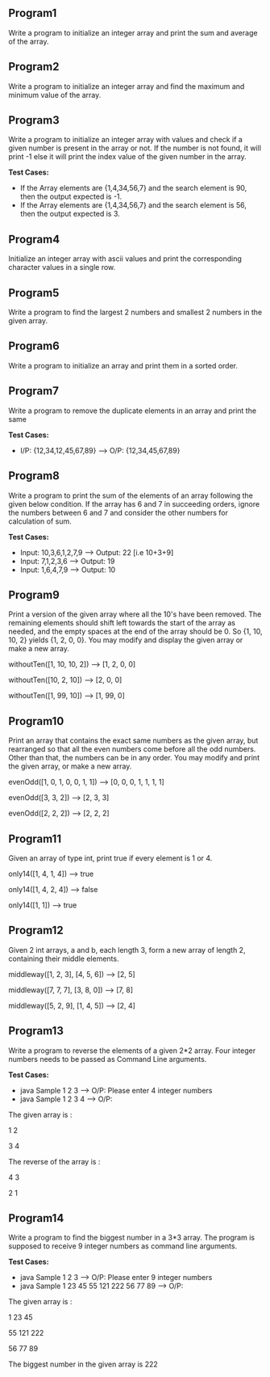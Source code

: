 ## Program1
Write a program to initialize an integer array and print the sum and average of the array.
## Program2
Write a program to initialize an integer array and find the maximum and minimum value of the array.
## Program3
Write a program to initialize an integer array with values and check if a given number is present in the array or not. If the number is not found, it will print -1 else it will print the index value of the given number in the array.

**Test Cases:**
-  If the Array elements are {1,4,34,56,7} and the search element is 90, then the output expected is -1.
-  If the Array elements are {1,4,34,56,7} and the search element is 56, then the output expected is 3.
## Program4
Initialize an integer array with ascii values and print the corresponding character values in a single row.
## Program5
Write a program to find the largest 2 numbers and smallest 2 numbers in the given array.
## Program6
Write a program to initialize an array and print them in a sorted order.
## Program7
Write a program to remove the duplicate elements in an array and print the same

**Test Cases:**
- I/P: {12,34,12,45,67,89} --> O/P: {12,34,45,67,89}
## Program8
Write a program to print the sum of the elements of an array following the given below condition. If the array has 6 and 7 in succeeding orders, ignore the numbers between 6 and 7 and consider the other numbers for calculation of sum.

**Test Cases:**
- Input: 10,3,6,1,2,7,9  --> Output: 22 [i.e 10+3+9]
- Input: 7,1,2,3,6  --> Output: 19
- Input: 1,6,4,7,9 --> Output: 10

## Program9
Print a version of the given array where all the 10's have been removed. The remaining elements should shift left towards the start of the array as needed, and the empty spaces at the end of the array should be 0. So {1, 10, 10, 2} yields {1, 2, 0, 0}. You may modify and display the given array or make a new array.

withoutTen([1, 10, 10, 2]) --> [1, 2, 0, 0]

withoutTen([10, 2, 10]) --> [2, 0, 0]

withoutTen([1, 99, 10]) --> [1, 99, 0]
## Program10
Print an array that contains the exact same numbers as the given array, but rearranged so that all the even numbers come before all the odd numbers. Other than that, the numbers can be in any order. You may modify and print the given array, or make a new array.

evenOdd([1, 0, 1, 0, 0, 1, 1]) --> [0, 0, 0, 1, 1, 1, 1]

evenOdd([3, 3, 2]) --> [2, 3, 3]

evenOdd([2, 2, 2]) --> [2, 2, 2]
## Program11
Given an array of type int, print true if every element is 1 or 4.

only14([1, 4, 1, 4]) --> true

only14([1, 4, 2, 4]) --> false 

only14([1, 1]) --> true
## Program12
Given 2 int arrays, a and b, each length 3, form a new array of length 2, containing their middle elements.

middleway([1, 2, 3], [4, 5, 6]) --> [2, 5]

middleway([7, 7, 7], [3, 8, 0]) --> [7, 8] 

middleway([5, 2, 9], [1, 4, 5]) --> [2, 4]
## Program13
Write a program to reverse the elements of a given 2*2 array. Four integer numbers needs to be passed as Command Line arguments.

**Test Cases:**
- java Sample 1 2 3 --> O/P: Please enter 4 integer numbers
- java Sample 1 2 3 4 --> O/P: 

The given array is :

1 2

3 4

The reverse of the array is :

4 3

2 1
## Program14
Write a program to find the biggest number in a 3*3 array. The program is supposed to receive 9 integer numbers as command line arguments.

**Test Cases:**
- java Sample 1 2 3 --> O/P: Please enter 9 integer numbers
- java Sample 1 23 45 55 121 222 56 77 89  --> O/P: 

The given array is :

1 23 45

55 121 222

56 77 89

The biggest number in the given array is 222
